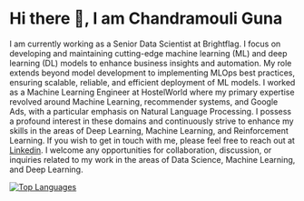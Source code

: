 # Hi there 👋, I am Chandramouli Guna

<!--
**chandramouli224/Chandramouli-Guna** is a ✨ _special_ ✨ repository because its `README.md` (this file) appears on your GitHub profile.
-->

I am currently working as a Senior Data Scientist at Brightflag. I focus on developing and maintaining cutting-edge machine learning (ML) and deep learning (DL) models to enhance business insights and automation. My role extends beyond model development to implementing MLOps best practices, ensuring scalable, reliable, and efficient deployment of ML models. I worked as a Machine Learning Engineer at HostelWorld where my primary expertise revolved around Machine Learning, recommender systems, and Google Ads, with a particular emphasis on Natural Language Processing. I possess a profound interest in these domains and continuously strive to enhance my skills in the areas of Deep Learning, Machine Learning, and Reinforcement Learning. If you wish to get in touch with me, please feel free to reach out at [Linkedin](https://www.linkedin.com/in/chandramouli-guna-79a16095/). I welcome any opportunities for collaboration, discussion, or inquiries related to my work in the areas of Data Science, Machine Learning, and Deep Learning.


[![Top Languages](https://github-readme-stats.vercel.app/api/top-langs/?username=chandramouli224&layout=compact)](https://github.com/anuraghazra/github-readme-stats)
